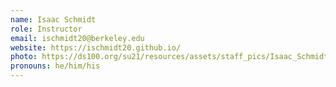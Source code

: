 ```yaml
---
name: Isaac Schmidt
role: Instructor
email: ischmidt20@berkeley.edu
website: https://ischmidt20.github.io/
photo: https://ds100.org/su21/resources/assets/staff_pics/Isaac_Schmidt.jpg
pronouns: he/him/his
---
```

